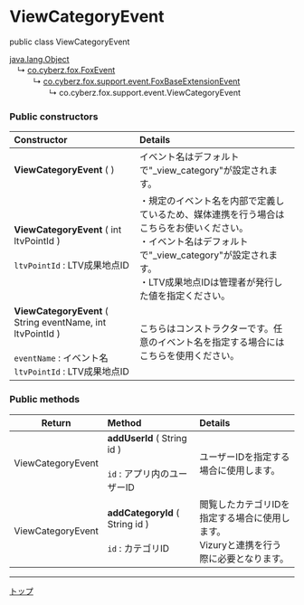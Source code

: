 # ViewCategoryEvent

public class ViewCategoryEvent

[java.lang.Object](https://developer.android.com/reference/java/lang/Object.html)<br>
　↳&nbsp;[co.cyberz.fox.FoxEvent](https://github.com/cyber-z/public-fox-android-sdk/blob/master/4.x/lang/ja/doc/sdk_api/README.md#foxevent)<br>
　　　↳&nbsp;[co.cyberz.fox.support.event.FoxBaseExtensionEvent](./FoxBaseExtensionEvent.md)<br>
　　　　　↳&nbsp;co.cyberz.fox.support.event.ViewCategoryEvent

### Public constructors

|**Constructor**|**Details**|
|:---|:---|
|**ViewCategoryEvent** ( )|イベント名はデフォルトで"_view_category"が設定されます。|
|**ViewCategoryEvent** ( int ltvPointId ) <br><br> `ltvPointId` : LTV成果地点ID|・規定のイベント名を内部で定義しているため、媒体連携を行う場合はこちらをお使いください。<br>・イベント名はデフォルトで"_view_category"が設定されます。<br>・LTV成果地点IDは管理者が発行した値を指定ください。|
|**ViewCategoryEvent** ( String eventName, int ltvPointId ) <br><br> `eventName` : イベント名<br>`ltvPointId` : LTV成果地点ID|こちらはコンストラクターです。任意のイベント名を指定する場合にはこちらを使用ください。|


### Public methods

|**Return**|**Method**|**Details**|
|:---:|:---|:---|
|ViewCategoryEvent|**addUserId** ( String id )<br><br>`id` : アプリ内のユーザーID|ユーザーIDを指定する場合に使用します。|
|ViewCategoryEvent|**addCategoryId** ( String id )<br><br>`id` : カテゴリID|閲覧したカテゴリIDを指定する場合に使用します。<br>Vizuryと連携を行う際に必要となります。|


---
[トップ](../../../README.md)
